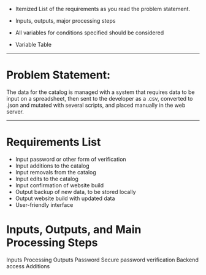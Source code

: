 - Itemized List of the requirements as you read the problem statement.

- Inputs, outputs, major processing steps

- All variables for conditions specified should be considered

- Variable Table

---

# Problem Statement: 

The data for the catalog is managed with a system that requires data to be input on a spreadsheet, then sent to the developer as a .csv, converted to .json and mutated with several scripts, and placed manually in the web server.

---

# Requirements List

- Input password or other form of verification
- Input additions to the catalog
- Input removals from the catalog
- Input edits to the catalog
- Input confirmation of website build
- Output backup of new data, to be stored locally
- Output website build with updated data
- User-friendly interface

# Inputs, Outputs, and Main Processing Steps

Inputs	Processing					Outputs
Password	Secure password verification	Backend access
Additions
